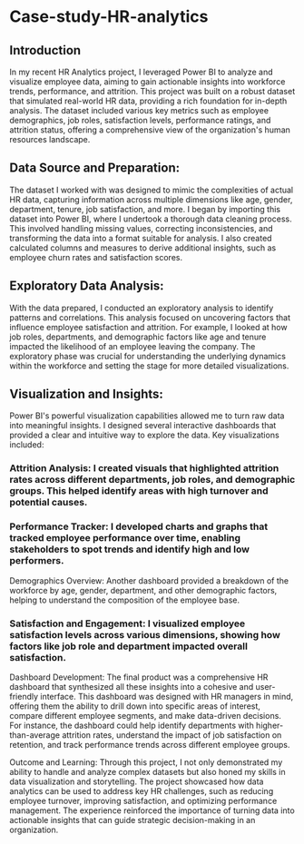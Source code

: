 # Case-study-HR-analytics
## Introduction 
In my recent HR Analytics project, I leveraged Power BI to analyze and visualize employee data, aiming to gain actionable insights into workforce trends, performance, and attrition. This project was built on a robust dataset that simulated real-world HR data, providing a rich foundation for in-depth analysis. The dataset included various key metrics such as employee demographics, job roles, satisfaction levels, performance ratings, and attrition status, offering a comprehensive view of the organization's human resources landscape.

## Data Source and Preparation:
The dataset I worked with was designed to mimic the complexities of actual HR data, capturing information across multiple dimensions like age, gender, department, tenure, job satisfaction, and more. I began by importing this dataset into Power BI, where I undertook a thorough data cleaning process. This involved handling missing values, correcting inconsistencies, and transforming the data into a format suitable for analysis. I also created calculated columns and measures to derive additional insights, such as employee churn rates and satisfaction scores.

## Exploratory Data Analysis:
With the data prepared, I conducted an exploratory analysis to identify patterns and correlations. This analysis focused on uncovering factors that influence employee satisfaction and attrition. For example, I looked at how job roles, departments, and demographic factors like age and tenure impacted the likelihood of an employee leaving the company. The exploratory phase was crucial for understanding the underlying dynamics within the workforce and setting the stage for more detailed visualizations.

## Visualization and Insights:
Power BI's powerful visualization capabilities allowed me to turn raw data into meaningful insights. I designed several interactive dashboards that provided a clear and intuitive way to explore the data. Key visualizations included:

### Attrition Analysis: I created visuals that highlighted attrition rates across different departments, job roles, and demographic groups. This helped identify areas with high turnover and potential causes.
### Performance Tracker: I developed charts and graphs that tracked employee performance over time, enabling stakeholders to spot trends and identify high and low performers.
Demographics Overview: Another dashboard provided a breakdown of the workforce by age, gender, department, and other demographic factors, helping to understand the composition of the employee base.
### Satisfaction and Engagement: I visualized employee satisfaction levels across various dimensions, showing how factors like job role and department impacted overall satisfaction.
Dashboard Development:
The final product was a comprehensive HR dashboard that synthesized all these insights into a cohesive and user-friendly interface. This dashboard was designed with HR managers in mind, offering them the ability to drill down into specific areas of interest, compare different employee segments, and make data-driven decisions. For instance, the dashboard could help identify departments with higher-than-average attrition rates, understand the impact of job satisfaction on retention, and track performance trends across different employee groups.

Outcome and Learning:
Through this project, I not only demonstrated my ability to handle and analyze complex datasets but also honed my skills in data visualization and storytelling. The project showcased how data analytics can be used to address key HR challenges, such as reducing employee turnover, improving satisfaction, and optimizing performance management. The experience reinforced the importance of turning data into actionable insights that can guide strategic decision-making in an organization.
